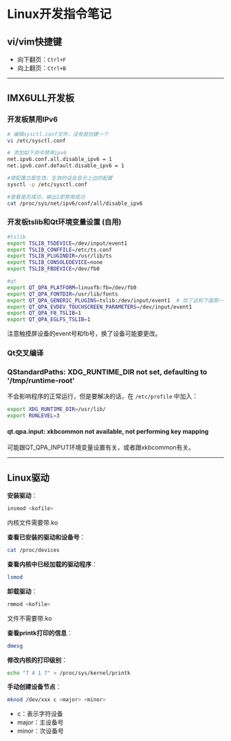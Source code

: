 # Linux开发指令笔记

## vi/vim快捷键

- 向下翻页：`Ctrl+F`
- 向上翻页：`Ctrl+B`

---

## IMX6ULL开发板

### 开发板禁用IPv6

```sh
# 编辑sysctl.conf文件，没有就创建一个
vi /etc/sysctl.conf

# 添加如下命令禁用ipv6
net.ipv6.conf.all.disable_ipv6 = 1
net.ipv6.conf.default.disable_ipv6 = 1

#使配置立即生效，生效的话会显示上边的配置
sysctl -p /etc/sysctl.conf

#查看是否成功，输出1即禁用成功
cat /proc/sys/net/ipv6/conf/all/disable_ipv6
```

### 开发板tslib和Qt环境变量设置 (自用)

```sh
#tslib
export TSLIB_TSDEVICE=/dev/input/event1
export TSLIB_CONFFILE=/etc/ts.conf
export TSLIB_PLUGINDIR=/usr/lib/ts
export TSLIB_CONSOLEDEVICE=none
export TSLIB_FBDEVICE=/dev/fb0

#qt
export QT_QPA_PLATFORM=linuxfb:fb=/dev/fb0
export QT_QPA_FONTDIR=/usr/lib/fonts
export QT_QPA_GENERIC_PLUGINS=tslib:/dev/input/event1  # 加了这和下面那一条，使Qt可以触屏按钮，因为使用了Qt默认基于libinput插件
export QT_QPA_EVDEV_TOUCHSCREEN_PARAMETERS=/dev/input/event1
export QT_QPA_FB_TSLIB=1
export QT_QPA_EGLFS_TSLIB=1
```

注意触摸屏设备的event号和fb号，换了设备可能要更改。

### Qt交叉编译

### QStandardPaths: XDG_RUNTIME_DIR not set, defaulting to '/tmp/runtime-root'

不会影响程序的正常运行，但是要解决的话，在 `/etc/profile` 中加入：

```sh
export XDG_RUNTIME_DIR=/usr/lib/
export RUNLEVEL=3
```

#### qt.qpa.input: xkbcommon not available, not performing key mapping

可能跟QT_QPA_INPUT环境变量设置有关，或者跟xkbcommon有关。

---

## Linux驱动

**安装驱动**：

```sh
insmod <kofile>
```

内核文件需要带.ko

**查看已安装的驱动和设备号**：

```sh
cat /proc/devices
```

**查看内核中已经加载的驱动程序**：

```sh
lsmod
```

**卸载驱动**：

```sh
rmmod <kofile>
```

文件不需要带.ko

**查看printk打印的信息**：

```sh
dmesg
```

**修改内核的打印级别**：

```sh
echo "7 4 1 7" > /proc/sys/kernel/printk
```

**手动创建设备节点**：

```sh
mknod /dev/xxx c <major> <minor>
```

- c：表示字符设备
- major：主设备号
- minor：次设备号
